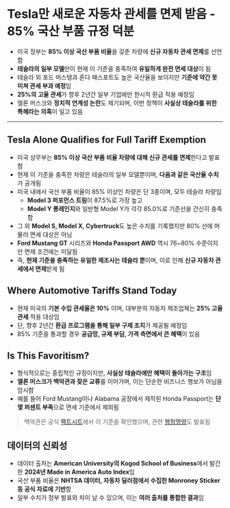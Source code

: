 # Tesla만 새로운 자동차 관세를 면제 받음 - 85% 국산 부품 규정 덕분


* 미국 정부는 **85% 이상 국산 부품 비율**을 갖춘 차량에 **신규 자동차 관세 면제**를 선언함
* **테슬라의 일부 모델**만이 현재 이 기준을 충족하여 **유일하게 완전 면세 대상**이 됨
* 테슬라 외 포드 머스탱과 혼다 패스포트도 높은 국산율을 보이지만 **기준에 약간 못 미쳐 관세 부과 예정**임
* **25%의 고율 관세**가 향후 2년간 일부 기업에만 한시적 환급 적용 예정임
* 엘론 머스크와 **정치적 연계성 논란**도 제기되며, 이번 정책이 **사실상 테슬라를 위한 특혜라는 의혹**이 일고 있음

---

Tesla Alone Qualifies for Full Tariff Exemption
-----------------------------------------------

* 미국 상무부는 **85% 이상 국산 부품 비율 차량에 대해 신규 관세를 면제**한다고 발표함
* 현재 이 기준을 충족한 차량은 테슬라의 일부 모델뿐이며, **다음과 같은 국산율 수치**가 공개됨
* 미국 내에서 국산 부품 비율이 85% 이상인 차량은 단 3종이며, 모두 테슬라 차량임
  + **Model 3 퍼포먼스 트림**이 87.5%로 가장 높고
  + **Model Y 롱레인지**와 일반형 Model Y가 각각 85.0%로 기준선을 간신히 충족함
* 그 외 **Model S, Model X, Cybertruck**도 높은 수치를 기록했지만 80% 선에 머물러 면세 대상은 아님
* **Ford Mustang GT** 시리즈와 **Honda Passport AWD** 역시 76~80% 수준이지만 면제 조건에는 미달됨
* 즉, **현재 기준을 충족하는 유일한 제조사는 테슬라 뿐**이며, 이로 인해 **신규 자동차 관세에서 면제**받게 됨

Where Automotive Tariffs Stand Today
------------------------------------

* 현재 미국의 **기본 수입 관세율은 10%** 이며, 대부분의 자동차 제조업체는 **25% 고율 관세** 적용 대상임
* 단, 향후 2년간 **환급 프로그램을 통해 일부 구제 조치**가 제공될 예정임
* 85% 기준을 통과할 경우 **공급망, 규제 부담, 가격 측면에서 큰 혜택**이 있음

Is This Favoritism?
-------------------

* 형식적으로는 중립적인 규정이지만, **사실상 테슬라에만 혜택이 돌아가는 구조**임
* **엘론 머스크가 백악관과 잦은 교류**를 이어가며, 이는 단순한 비즈니스 행보가 아님을 암시함
* 예를 들어 Ford Mustang이나 Alabama 공장에서 제작된 Honda Passport는 **단 몇 퍼센트 부족**으로 면세 기준에서 제외됨

> 백악관은 공식 [팩트시트](https://www.whitehouse.gov/fact-sheets/2025/04/fact-sheet-president-donald-j-trump-incentivizes-domestic-automobile-production/)에서 이 기준을 확인했으며, 관련 [행정명령](https://www.whitehouse.gov/presidential-actions/2025/04/addressing-certain-tariffs-on-imported-articles/)도 발표됨

데이터의 신뢰성
--------

* 데이터 출처는 **American University의 Kogod School of Business**에서 발간한 **2024년 Made in America Auto Index**임
* 국산 부품 비율은 **NHTSA 데이터, 자동차 딜러점에서 수집한 Monroney Sticker 등 공식 자료에 기반**함
* 일부 수치가 정부 발표와 차이 날 수 있으며, 이는 **여러 출처를 통합한 결과**임
